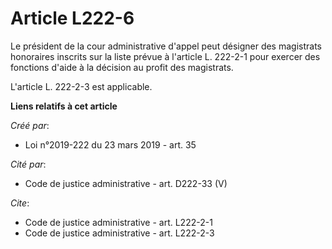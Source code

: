 # Article L222-6

Le président de la cour administrative d'appel peut désigner des magistrats honoraires inscrits sur la liste prévue à
l'article L. 222-2-1 pour exercer des fonctions d'aide à la décision au profit des magistrats. 

L'article L. 222-2-3 est applicable.

**Liens relatifs à cet article**

_Créé par_:

  - Loi n°2019-222 du 23 mars 2019 - art. 35

_Cité par_:

  - Code de justice administrative - art. D222-33 (V)

_Cite_:

  - Code de justice administrative - art. L222-2-1
  - Code de justice administrative - art. L222-2-3
